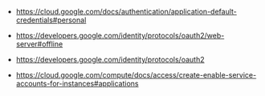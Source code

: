- https://cloud.google.com/docs/authentication/application-default-credentials#personal
- https://developers.google.com/identity/protocols/oauth2/web-server#offline

- https://developers.google.com/identity/protocols/oauth2
- https://cloud.google.com/compute/docs/access/create-enable-service-accounts-for-instances#applications
